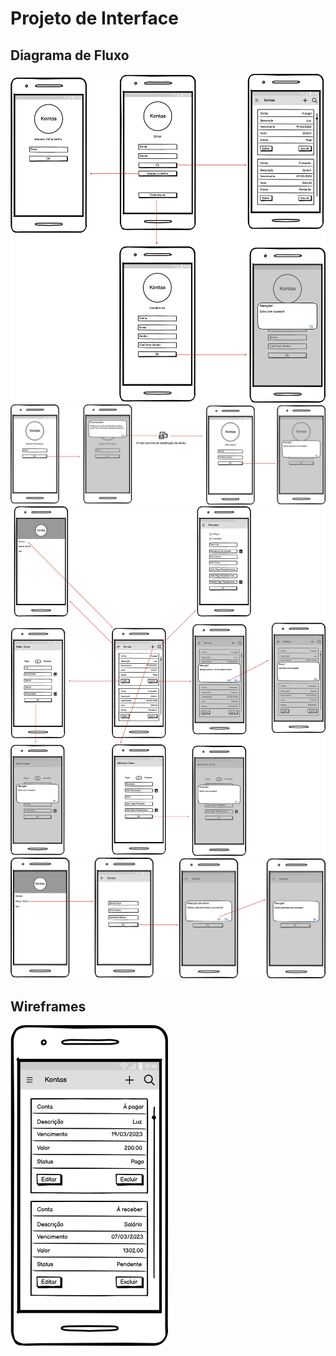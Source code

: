 # Projeto de Interface

## Diagrama de Fluxo

![Diagrama de Fluxo - Login](img/imagens-fluxo/Login.png)
![Diagrama de Fluxo - Login](img/imagens-fluxo/Forgot%20Password.png)
![Diagrama de Fluxo - Login](img/imagens-fluxo/Kontas.png)
![Diagrama de Fluxo - Login](img/imagens-fluxo/Change%20Password.png)

## Wireframes

<img src="img/imagens/kontas.png" alt= 'Tela de Contas' width="50%" height="value">
